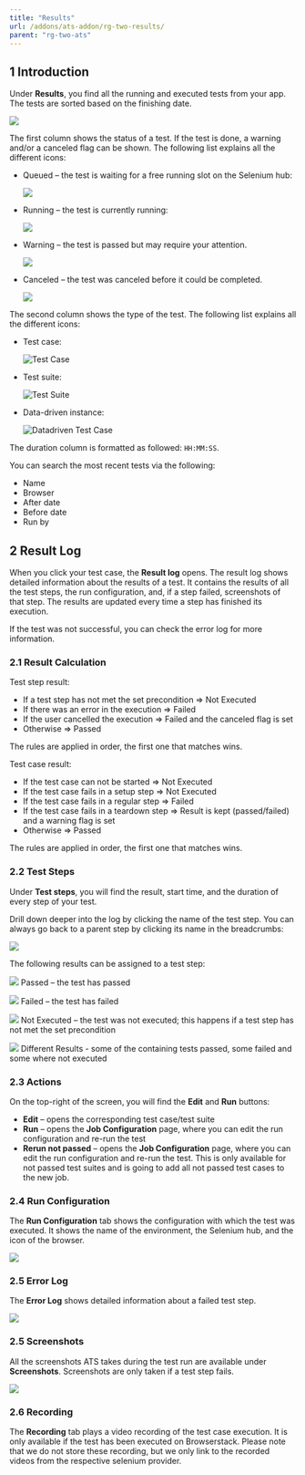 ```yaml
---
title: "Results"
url: /addons/ats-addon/rg-two-results/
parent: "rg-two-ats"
---
```


## 1 Introduction

Under **Results**, you find all the running and executed tests from your app. The tests are sorted based on the finishing date.

![](/attachments/addons/ats-addon/rg-ats/rg-two-ats/rg-two-results/test-runs.png)

The first column shows the status of a test. If the test is done, a warning and/or a canceled flag can be shown. The following list explains all the different icons:

*  Queued – the test is waiting for a free running slot on the Selenium hub:

    ![](/attachments/addons/ats-addon/rg-ats/rg-two-ats/rg-two-icons/queued.png)

*  Running – the test is currently running:

    ![](/attachments/addons/ats-addon/rg-ats/rg-two-ats/rg-two-icons/running.gif)
    
*  Warning – the test is passed but may require your attention.

    ![](/attachments/addons/ats-addon/rg-ats/rg-two-ats/rg-two-test-run/warning-flag.png)
    
*  Canceled – the test was canceled before it could be completed.

    ![](/attachments/addons/ats-addon/rg-ats/rg-two-ats/rg-two-test-run/canceled-flag.PNG)
    

The second column shows the type of the test. The following list explains all the different icons:

*  Test case:

    ![Test Case](/attachments/addons/ats-addon/rg-ats/rg-two-ats/rg-two-project/test-case-icon.png)

*  Test suite:

    ![Test Suite](/attachments/addons/ats-addon/rg-ats/rg-two-ats/rg-two-project/test-suite-icon.png) 

*  Data-driven instance:

    ![Datadriven Test Case](/attachments/addons/ats-addon/rg-ats/rg-two-ats/rg-two-project/ddt-icon.png)

The duration column is formatted as followed: `HH:MM:SS`.

You can search the most recent tests via the following:

* Name
* Browser
* After date
* Before date
* Run by

## 2 Result Log

When you click your test case, the **Result log** opens. The result log shows detailed information about the results of a test. It contains the results of all the test steps, the run configuration, and, if a step failed, screenshots of that step. The results are updated every time a step has finished its execution.

If the test was not successful, you can check the error log for more information.

### 2.1 Result Calculation

Test step result:

* If a test step has not met the set precondition => Not Executed
* If there was an error in the execution => Failed
* If the user cancelled the execution => Failed and the canceled flag is set
* Otherwise => Passed

The rules are applied in order, the first one that matches wins.

Test case result:

* If the test case can not be started  => Not Executed
* If the test case fails in a setup step => Not Executed
* If the test case fails in a regular step => Failed
* If the test case fails in a teardown step => Result is kept (passed/failed) and a warning flag is set
* Otherwise => Passed

The rules are applied in order, the first one that matches wins.

### 2.2 Test Steps

Under **Test steps**, you will find the result, start time, and the duration of every step of your test.

Drill down deeper into the log by clicking the name of the test step. You can always go back to a parent step by clicking its name in the breadcrumbs:

![](/attachments/addons/ats-addon/rg-ats/rg-two-ats/rg-two-test-run/result-log.png)

The following results can be assigned to a test step:

![](/attachments/addons/ats-addon/rg-ats/rg-two-ats/rg-two-results/passed-icon.png)  Passed – the test has passed

![](/attachments/addons/ats-addon/rg-ats/rg-two-ats/rg-two-results/failed-icon.png)  Failed – the test has failed

![](/attachments/addons/ats-addon/rg-ats/rg-two-ats/rg-two-results/not-executed-icon.png)  Not Executed – the test was not executed; this happens if a test step has not met the set precondition

![](/attachments/addons/ats-addon/rg-ats/rg-two-ats/rg-two-results/mixed-icon.png)  Different Results - some of the containing tests passed, some failed and some where not executed

### 2.3 Actions

On the top-right of the screen, you will find the **Edit** and **Run** buttons:

* **Edit** – opens the corresponding test case/test suite
* **Run** – opens the **Job Configuration** page, where you can edit the run configuration and re-run the test
* **Rerun not passed** – opens the **Job Configuration** page, where you can edit the run configuration and re-run the test. This is only available for not passed test suites and is going to add all not passed test cases to the new job.

### 2.4 Run Configuration

The **Run Configuration** tab shows the configuration with which the test was executed. It shows the name of the environment, the Selenium hub, and the icon of the browser.

![](/attachments/addons/ats-addon/rg-ats/rg-two-ats/rg-two-results/result-log-run-config.png)

### 2.5 Error Log

The **Error Log** shows detailed information about a failed test step.

![](/attachments/addons/ats-addon/rg-ats/rg-two-ats/rg-two-results/result-log-error-log.png)

### 2.5 Screenshots

All the screenshots ATS takes during the test run are available under **Screenshots**. Screenshots are only taken if a test step fails.

![](/attachments/addons/ats-addon/rg-ats/rg-two-ats/rg-two-results/result-log-screenshots.png)

### 2.6 Recording

The **Recording** tab plays a video recording of the test case execution. It is only available if the test has been executed on Browserstack. Please note that we do not store these recording, but we only link to the recorded videos from the respective selenium provider.
